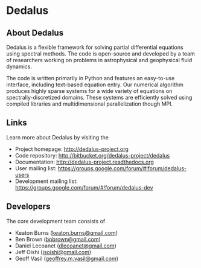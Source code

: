 # Dedalus

## About Dedalus

Dedalus is a flexible framework for solving partial differential equations using spectral methods.
The code is open-source and developed by a team of researchers working on problems in astrophysical and geophysical fluid dynamics.

The code is written primarily in Python and features an easy-to-use interface, including text-based equation entry.
Our numerical algorithm produces highly sparse systems for a wide variety of equations on spectrally-discretized domains.
These systems are efficiently solved using compiled libraries and multidimensional parallelization though MPI.

## Links

Learn more about Dedalus by visiting the

* Project homepage: <http://dedalus-project.org>
* Code repository: <http://bitbucket.org/dedalus-project/dedalus>
* Documentation: <http://dedalus-project.readthedocs.org>
* User mailing list: <https://groups.google.com/forum/#!forum/dedalus-users>
* Development mailing list: <https://groups.google.com/forum/#!forum/dedalus-dev>

## Developers

The core development team consists of

* Keaton Burns (<keaton.burns@gmail.com>)
* Ben Brown (<bpbrown@gmail.com>)
* Daniel Lecoanet (<dlecoanet@gmail.com>)
* Jeff Oishi (<jsoishi@gmail.com>)
* Geoff Vasil (<geoffrey.m.vasil@gmail.com>)
